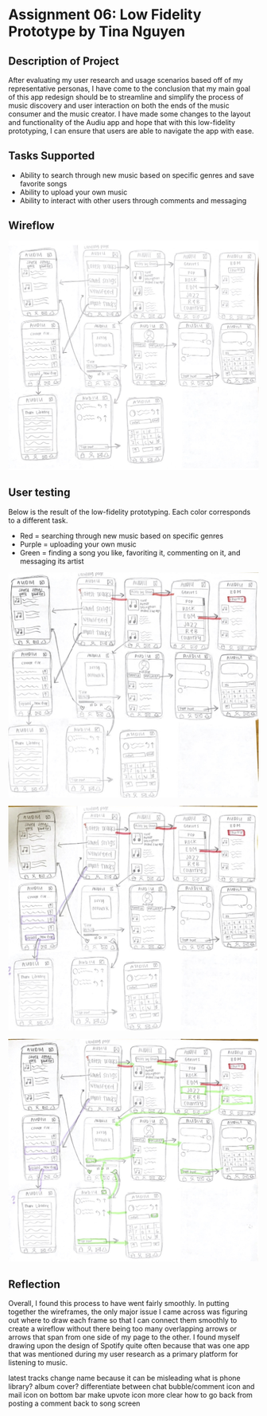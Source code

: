 # Assignment 06: Low Fidelity Prototype by Tina Nguyen 

## Description of Project 

After evaluating my user research and usage scenarios based off of my representative personas, I have come to the conclusion that my main goal of this app redesign should be to streamline and simplify the process of music discovery and user interaction on both the ends of the music consumer and the music creator. I have made some changes to the layout and functionality of the Audiu app and hope that with this low-fidelity prototyping, I can ensure that users are able to navigate the app with ease. 

## Tasks Supported 

* Ability to search through new music based on specific genres and save favorite songs 
* Ability to upload your own music 
* Ability to interact with other users through comments and messaging 

## Wireflow

![Wireflow](https://github.com/tinguy16/DH150-2020W/blob/master/wireflow.jpg) 

## User testing 

Below is the result of the low-fidelity prototyping. Each color corresponds to a different task. 

* Red = searching through new music based on specific genres
* Purple = uploading your own music 
* Green = finding a song you like, favoriting it, commenting on it, and messaging its artist

![Task1](https://github.com/tinguy16/DH150-2020W/blob/master/task%201.jpg)

![Task2](https://github.com/tinguy16/DH150-2020W/blob/master/task%202.jpg)

![Task3](https://github.com/tinguy16/DH150-2020W/blob/master/task%203.jpg)

## Reflection

Overall, I found this process to have went fairly smoothly. In putting together the wireframes, the only major issue I came across was figuring out where to draw each frame so that I can connect them smoothly to create a wireflow without there being too many overlapping arrows or arrows that span from one side of my page to the other. I found myself drawing upon the design of Spotify quite often because that was one app that was mentioned during my user research as a primary platform for listening to music. 

latest tracks change name because it can be misleading 
what is phone library? album cover? 
differentiate between chat bubble/comment icon and mail icon on bottom bar 
make upvote icon more clear
how to go back from posting a comment back to song screen 
